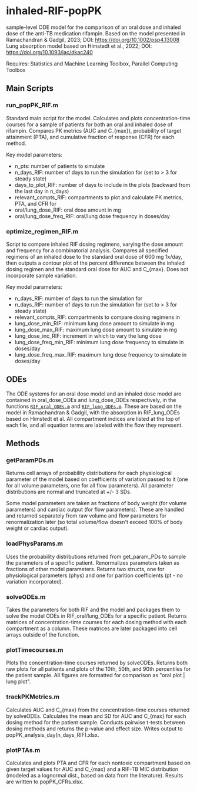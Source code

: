 # inhaled-RIF-popPK
sample-level ODE model for the comparison of an oral dose and inhaled dose of the anti-TB medication rifampin.
Based on the model presented in Ramachandran & Gadgil, 2023; DOI: https://doi.org/10.1002/psp4.13008
Lung absorption model based on Himstedt et al., 2022; DOI: https://doi.org/10.1093/jac/dkac240

Requires: Statistics and Machine Learning Toolbox, Parallel Computing Toolbox

## Main Scripts
### run_popPK_RIF.m
Standard main script for the model. Calculates and plots concentration-time courses for a sample of patients for both an oral and inhaled dose of rifampin. Compares PK metrics (AUC and C_{max}), probability of target attainment (PTA), and cumulative fraction of response (CFR) for each method.

Key model parameters:
- n_pts: number of patients to simulate
- n_days_RIF: number of days to run the simulation for (set to > 3 for steady state)
- days_to_plot_RIF: number of days to include in the plots (backward from the last day in n_days)
- relevant_compts_RIF: compartments to plot and calculate PK metrics, PTA, and CFR for
- oral/lung_dose_RIF: oral dose amount in mg
- oral/lung_dose_freq_RIF: oral/lung dose frequency in doses/day

### optimize_regimen_RIF.m
Script to compare inhaled RIF dosing regimens, varying the dose amount and frequency for a combinatorial analysis. Compares all specified regimens of an inhaled dose to the standard oral dose of 600 mg 1x/day, then outputs a contour plot of the percent difference between the inhaled dosing regimen and the standard oral dose for AUC and C_{max}. Does not incorporate sample variation.

Key model parameters:
- n_days_RIF: number of days to run the simulation for
- n_days_RIF: number of days to run the simulation for (set to > 3 for steady state)
- relevant_compts_RIF: compartments to compare dosing regimens in
- lung_dose_min_RIF: minimum lung dose amount to simulate in mg
- lung_dose_max_RIF: maximum lung dose amount to simulate in mg
- lung_dose_inc_RIF: increment in which to vary the lung dose
- lung_dose_freq_min_RIF: minimum lung dose frequency to simulate in doses/day
- lung_dose_freq_max_RIF: maximum lung dose frequency to simulate in doses/day

## ODEs
The ODE systems for an oral dose model and an inhaled dose model are contained in oral_dose_ODEs and lung_dose_ODEs respectively, in the functions [`RIF_oral_ODEs.m`](./RIF_oral_ODEs.m) and [`RIF_lung_ODEs.m`](./RIF_lung_ODEs.m). These are based on the model in Ramachandran & Gadgil, with the absorption in RIF_lung_ODEs based on Himstedt et al. All compartment indices are listed at the top of each file, and all equation terms are labeled with the flow they represent.

## Methods
### getParamPDs.m
Returns cell arrays of probability distributions for each physiological parameter of the model based on coefficients of variation passed to it (one for all volume parameters, one for all flow parameters). All parameter distributions are normal and truncated at +/- 3 SDs.

Some model parameters are taken as fractions of body weight (for volume parameters) and cardiac output (for flow parameters). These are handled and returned separately from raw volume and flow parameters for renormalization later (so total volume/flow doesn't exceed 100% of body weight or cardiac output).

### loadPhysParams.m
Uses the probability distributions returned from get_param_PDs to sample the parameters of a specific patient. Renormalizes parameters taken as fractions of other model parameters. Returns two structs, one for physiological parameters (phys) and one for parition coefficients (pt - no variation incorporated).

### solveODEs.m
Takes the parameters for both RIF and the model and packages them to solve the model ODEs in RIF_oral/lung_ODEs for a specific patient. Returns matrices of concentration-time courses for each dosing method with each compartment as a column. These matrices are later packaged into cell arrays outside of the function.

### plotTimecourses.m
Plots the concentration-time courses returned by solveODEs. Returns both raw plots for all patients and plots of the 10th, 50th, and 90th percentiles for the patient sample. All figures are formatted for comparison as "oral plot | lung plot".

### trackPKMetrics.m
Calculates AUC and C_{max} from the concentration-time courses returned by solveODEs. Calculates the mean and SD for AUC and C_{max} for each dosing method for the patient sample. Conducts pairwise t-tests between dosing methods and returns the p-value and effect size. Writes output to popPK_analysis_day(n_days_RIF).xlsx.

### plotPTAs.m
Calculates and plots PTA and CFR for each nontoxic compartment based on given target values for AUC and C_{max} and a RIF-TB MIC distribution (modeled as a lognormal dist., based on data from the literature). Results are written to popPK_CFRs.xlsx.
